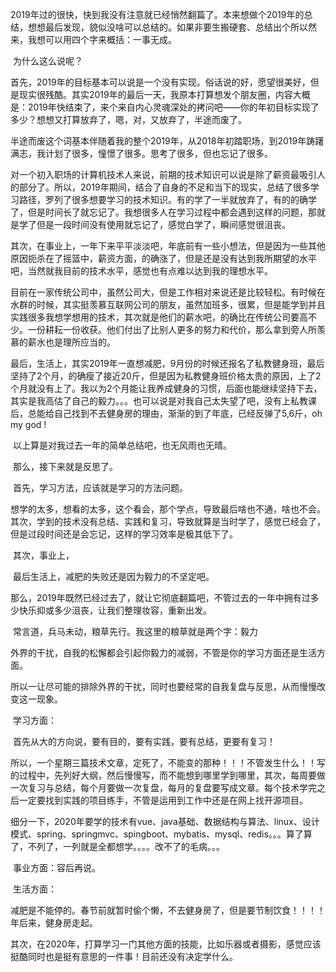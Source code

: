 ​	2019年过的很快，快到我没有注意就已经悄然翻篇了。本来想做个2019年的总结，想想最后发现，貌似没啥可以总结的。如果非要生搬硬套、总结出个所以然来，我想可以用四个字来概括：一事无成。

​	为什么这么说呢？

​	首先，2019年的目标基本可以说是一个没有实现。俗话说的好，愿望很美好，但是现实很残酷。其实2019年的最后一天，我原本打算想发个朋友圈，内容大概是：2019年快结束了，来个来自内心灵魂深处的拷问吧——你的年初目标实现了多少？想想又打算放弃了，嗯，对，又放弃了，半途而废了。

​	半途而废这个词基本伴随着我的整个2019年，从2018年初踏职场，到2019年踌躇满志，我计划了很多，憧憬了很多。思考了很多，但也忘记了很多。

​	对一个初入职场的计算机技术人来说，前期的技术知识可以说是除了薪资最吸引人的部分了。所以，2019年期间，结合了自身的不足和当下的现实，总结了很多学习路径，罗列了很多想要学习的技术知识。有的学了一半就放弃了，有的的确学了，但是时间长了就忘记了。我想很多人在学习过程中都会遇到这样的问题，那就是学了但是一段时间没有使用就忘记了，感觉白学了，瞬间感觉很沮丧。

​	其次，在事业上，一年下来平平淡淡吧，年底前有一些小想法，但是因为一些其他原因扼杀在了摇篮中，薪资方面，的确涨了，但是还是没有达到我所期望的水平吧，当然就我目前的技术水平，感觉也有点难以达到我的理想水平。

​	目前在一家传统公司中，虽然公司大，但是工作相对来说还是比较轻松。有时候在水群的时候，其实挺羡慕互联网公司的朋友，虽然加班多，很累，但是能学到并且实践很多我想学想用的技术，其次就是他们的薪水吧，的确比在传统公司要高不少。一份耕耘一份收获。他们付出了比别人更多的努力和代价，那么拿到旁人所羡慕的薪水也是理所应当的。

​	最后，生活上，其实2019年一直想减肥，9月份的时候还报名了私教健身班，最后坚持了2个月，的确瘦了接近20斤，但是因为私教健身班价格太贵的原因，上了2个月就没有上了。我以为2个月能让我养成健身的习惯，后面也能继续坚持下去，其实是我高估了自己的毅力。。。也可以说是对我自己太失望了吧，没有上私教课后，总能给自己找到不去健身房的理由，渐渐的到了年底，已经反弹了5,6斤，oh my god !

​	以上算是对我过去一年的简单总结吧，也无风雨也无晴。

​	那么，接下来就是反思了。

​	首先，学习方法，应该就是学习的方法问题。

​	想学的太多，想看的太多，这个看会，那个学点，导致最后啥也不通，啥也不会。其次，学到的技术没有总结、实践和复习，导致就算是当时学了，感觉已经会了，但是过段时间还是会忘记，这样的学习效率是极其低下了。

​	其次，事业上，

​	最后生活上，减肥的失败还是因为毅力的不坚定吧。

​	那么，2019年既然已经过去了，就让它彻底翻篇吧，不管过去的一年中拥有过多少快乐抑或多少沮丧，让我们整理妆容，重新出发。

​	常言道，兵马未动，粮草先行。我这里的粮草就是两个字：毅力

​	外界的干扰，自我的松懈都会引起你毅力的减弱，不管是你的学习方面还是生活方面。

​	所以一让尽可能的排除外界的干扰，同时也要经常的自我复盘与反思，从而慢慢改变这一现象。

​	学习方面：

​	首先从大的方向说，要有目的，要有实践，要有总结，更要有复习！

​	所以，一个星期三篇技术文章，定死了，不能变的那种！！！不管发生什么！！写的过程中，先列好大纲，然后慢慢写，而不能想到哪里学到哪里，其次，每周要做一次复习与总结，每个月要做一次复盘，每月的复盘要写成文章。每个技术学完之后一定要找到实践的项目练手，不管是运用到工作中还是在网上找开源项目。

​	细分一下，2020年要学的技术有vue、java基础、数据结构与算法、linux、设计模式、spring、springmvc、spingboot、mybatis、mysql、redis。。。算了算了，不列了，一列就是全都想学。。。。改不了的毛病。。。

​	事业方面：容后再说。

​	生活方面：

​	减肥是不能停的。春节前就暂时偷个懒，不去健身房了，但是要节制饮食！！！！年后来，健身房走起。

​	其次，在2020年，打算学习一门其他方面的技能，比如乐器或者摄影，感觉应该挺酷同时也是挺有意思的一件事！目前还没有决定学什么。

​	

